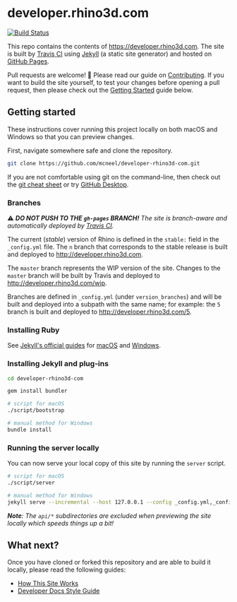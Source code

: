 # developer.rhino3d.com

[![Build Status](https://travis-ci.org/mcneel/developer-rhino3d-com.svg?branch=master)](https://travis-ci.org/mcneel/developer-rhino3d-com)

This repo contains the contents of https://developer.rhino3d.com.
The site is built by [Travis CI](https://travis-ci.org/mcneel/developer-rhino3d-com) using [Jekyll](http://jekyllrb.com/) (a static site generator) and hosted on [GitHub Pages](https://pages.github.com/).

Pull requests are welcome! :tada: Please read our guide on [Contributing](https://github.com/mcneel/developer-rhino3d-com/blob/6/CONTRIBUTING.md). If you want to build the site yourself, to test your changes before opening a pull request, then please check out the [Getting Started](#getting-started) guide below.

## Getting started

These instructions cover running this project locally on both macOS and Windows so that you can preview changes.

First, navigate somewhere safe and clone the repository.

```bash
git clone https://github.com/mcneel/developer-rhino3d-com.git
```

If you are not comfortable using git on the command-line, then check out the [git cheat sheet](https://services.github.com/on-demand/downloads/github-git-cheat-sheet.pdf) or try [GitHub Desktop](https://desktop.github.com).

### Branches

:warning: _**DO NOT PUSH TO THE `gh-pages` BRANCH!** The site is branch-aware and automatically deployed by [Travis CI](https://travis-ci.org/mcneel/developer-rhino3d-com)._

The current (_stable_) version of Rhino is defined in the `stable:` field in the `_config.yml` file.  The `n` branch that corresponds to the stable release is built and deployed to http://developer.rhino3d.com.  

The `master` branch represents the WIP version of the site.  Changes to the `master` branch will be built by Travis and deployed to http://developer.rhino3d.com/wip.  

Branches are defined in `_config.yml` (under `version_branches`) and will be built and deployed into a subpath with the same name; for example: the `5` branch is built and deployed to http://developer.rhino3d.com/5.

### Installing Ruby

See [Jekyll's official guides](https://jekyllrb.com/docs/installation/) for [macOS](https://jekyllrb.com/docs/installation/macos/) and [Windows](https://jekyllrb.com/docs/installation/windows/).

### Installing Jekyll and plug-ins

```bash
cd developer-rhino3d-com

gem install bundler

# script for macOS
./script/bootstrap

# manual method for Windows
bundle install
```

### Running the server locally

You can now serve your local copy of this site by running the `server` script.

```bash
# script for macOS
./script/server

# manual method for Windows
jekyll serve --incremental --host 127.0.0.1 --config _config.yml,_config_dev.yml --open-url
```

_**Note**: The `api/*` subdirectories are excluded when previewing the site locally which speeds things up a bit!_

## What next?

Once you have cloned or forked this repository and are able to build it locally, please read the following guides:

- [How This Site Works](http://developer.rhino3d.com/guides/general/how-this-site-works/)
- [Developer Docs Style Guide](http://developer.rhino3d.com/guides/general/developer-docs-style-guide/)
